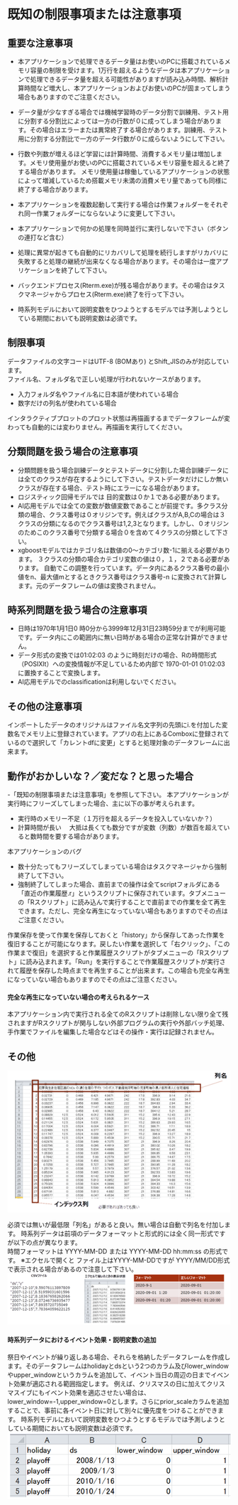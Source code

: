 # 既知の制限事項または注意事項
## 重要な注意事項
- 本アプリケーションで処理できるデータ量はお使いのPCに搭載されているメモリ容量の制限を受けます。1万行を超えるようなデータは本アプリケーションで処理できるデータ量を超える可能性がありますが読み込み時間、解析計算時間など増大し、本アプリケーションおよびお使いのPCが固まってしまう場合もありますのでご注意ください。  

- データ量が少なすぎる場合では機械学習時のデータ分割で訓練用、テスト用に分割する分割比によっては一方の行数が０に成ってしまう場合があります。その場合はエラーまたは異常終了する場合があります。訓練用、テスト用に分割する分割比で一方のデータ行数が０に成らないようにして下さい。  
- 行数や列数が増えるほど学習には計算時間、消費するメモリ量は増加します。メモリ使用量がお使いのPCに搭載されているメモリ容量を超えると終了する場合があります。 メモリ使用量は稼働しているアプリケーションの状態によって増減しているため搭載メモリ未満の消費メモリ量であっても同様に終了する場合があります。  
- 本アプリケーションを複数起動して実行する場合は作業フォルダーをそれぞれ同一作業フォルダーにならないように変更して下さい。  
- 本アプリケーションで何かの処理を同時並行に実行しないで下さい（ボタンの連打など含む）
- 処理に異常が起きても自動的にリカバリして処理を続行しますがリカバリに失敗すると処理の継続が出来なくなる場合があります。その場合は一度アプリケーションを終了して下さい。  
- バックエンドプロセス(Rterm.exe)が残る場合があります。その場合はタスクマネージャからプロセス(Rterm.exe)終了を行って下さい。  
- 時系列モデルにおいて説明変数をひつようとするモデルでは予測しようとしている期間においても説明変数は必須です。

## 制限事項
データファイルの文字コードはUTF-8 (BOMあり) とShift_JISのみが対応しています。  
ファイル名、フォルダ名で正しい処理が行われないケースがあります。
- 入力フォルダ名やファイル名に日本語が使われている場合
- 数字だけの列名が使われている場合  
 
インタラクティブプロットのプロット状態は再描画するまでデータフレームが変わっても自動的には変わりません。再描画を実行してください。

## 分類問題を扱う場合の注意事項
- 分類問題を扱う場合訓練データとテストデータに分割した場合訓練データには全てのクラスが存在するようにして下さい。テストデータだけにしか無いクラスが存在する場合、テスト時にエラーになる場合があります。
- ロジスティック回帰モデルでは 目的変数は０か１である必要があります。
- AI応用モデルでは全ての変数が数値変数であることが前提です。多クラス分類の場合、クラス番号は０オリジンです。例えばクラスがA,B,Cの場合は３クラスの分類になるのでクラス番号は1,2,3となります。しかし、０オリジンのためこのクラス番号で分類する場合０を含めて４クラスの分類として下さい。
- xgboostモデルではカテゴリ名は数値の0～カテゴリ数-1に揃える必要があります。 ３クラスの分類の場合カテゴリ変数の値は０，１，２である必要があります。
自動でこの調整を行っています。データ内にあるクラス番号の最小値をn、最大値mとするときクラス番号はクラス番号-n に変換されて計算します。元のデータフレームの値は変換されません。  

## 時系列問題を扱う場合の注意事項
- 日時は1970年1月1日0 時0分から3999年12月31日23時59分までが利用可能です。データ内にこの範囲内に無い日時がある場合の正常な計算ができません。
- データ形式の変換では01:02:03 のように時刻だけの場合、Rの時間形式（POSIXlt）への変換情報が不足しているため内部で 1970-01-01 01:02:03 に置換することで変換します。
- AI応用モデルでのclassificationは利用しないでください。

## その他の注意事項
インポートしたデータのオリジナルはファイル名文字列の先頭にi.を付加した変数名でメモリ上に登録されています。アプリの右上にあるComboxに登録されているので選択して「カレントdfに変更」とすると処理対象のデータフレームに出来ます。


## 動作がおかしいな？／変だな？と思った場合

-「既知の制限事項または注意事項」を参照して下さい。
本アプリケーションが実行時にフリーズしてしまった場合、主に以下の事が考えられます。
- 実行時のメモリー不足（１万行を超えるデータを投入していないか？）
- 計算時間が長い
　大抵は長くても数分ですが変数（列数）が数百を超えていると数時間を要する場合があります。

本アプリケーションのバグ

- 数十分たってもフリーズしてしまっている場合はタスクマネージャから強制終了して下さい。
- 強制終了してしまった場合、直前までの操作は全てscriptフォルダにある「直近の作業履歴.r」というスクリプトに保存されています。タブメニューの「Rスクリプト」に読み込んで実行することで直前までの作業を全て再生できます。ただし、完全な再生になっていない場合もありますのでその点はご注意ください。

作業保存を使って作業を保存しておくと「history」から保存してあった作業を復旧することが可能になります。戻したい作業を選択して「右クリック」、「この作業まで復旧」を選択すると作業履歴スクリプトがタブメニューの「Rスクリプト」に読み込まれます。「Run」を実行することで作業履歴スクリプトが実行されて履歴を保存した時点までを再生することが出来ます。この場合も完全な再生になっていない場合もありますのでその点はご注意ください。  

#### 完全な再生になっていない場合の考えられるケース
本アプリケーション内で実行される全てのRスクリプトは削除しない限り全て残されますがRスクリプトが関与しない外部プログラムの実行や外部バッチ処理、手作業でファイルを編集した場合などはその操作・実行は記録されません。


## その他  

<img src=./images/image00.png>

必須では無いが最低限「列名」があると良い。無い場合は自動で列名を付加します。
時系列データは前項のデータフォーマットと形式的には全く同一形式ですが以下の点が異なります。  
時間フォーマットは YYYY-MM-DD または YYYY-MM-DD hh:mm:ss の形式です。
※エクセルで開くと ファイル上はYYYY-MM-DDですが YYYY/MM/DD形式で表示される場合があるので注意して下さい。
<img src=./images/image01.png>


#### 時系列データにおけるイベント効果・説明変数の追加  
祭日やイベントが繰り返しある場合、それらを格納したデータフレームを作成します。そのデータフレームはholidayとdsという2つのカラム及びlower_windowやupper_windowというカラムを追加して、イベント当日の周辺の日までイベント効果が適応される範囲指定します。
例えば、クリスマスの日に加えてクリスマスイブにもイベント効果を適応させたい場合は、
lower_window=-1,upper_window=0とします。さらにprior_scaleカラムを追加することで、事前に各イベント日に対して別々に優先度をつけることができます。
時系列モデルにおいて説明変数をひつようとするモデルでは予測しようとしている期間においても説明変数は必須です。
<img src=./images/image02.png>

